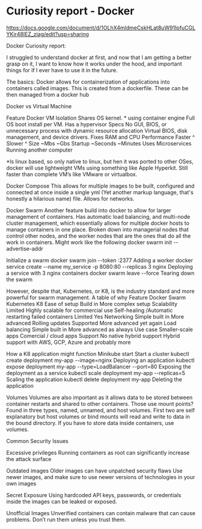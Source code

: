 # Curiosity report - Docker
https://docs.google.com/document/d/1OLhX4mldmeCskHLat8uW91IpfuCGLYKir48lEZ_ziag/edit?usp=sharing

Docker Curiosity report:

I struggled to understand docker at first, and now that I am getting a better grasp on it, I want to know how it works under the hood, and important things for if I ever have to use it in the future. 

The basics:
Docker allows for containerization of applications into containers called images. This is created from a dockerfile. These can be then managed from a docker hub

Docker vs Virtual Machine

Feature
Docker
VM
Isolation
Shares OS kernel. * using container engine
Full OS boot install per VM. Has a hypervisor
Specs
No GUI, BIOS, or unnecessary process with dynamic resource allocation
Virtual BIOS, disk management, and device drivers. Fixes RAM and CPU
Performance
Faster ^
Slower ^
Size
~Mbs
~Gbs
Startup 
~Seconds
~Minutes 
Uses
Microservices
Running another computer


*Is linux based, so only native to linux, but hen it was ported to other OSes, docker will use lightweight VMs using something like Apple Hyperkit. Still faster than complete VM’s like VMware or virtualbox. 


Docker Compose
This allows for multiple images to be built, configured and connected at once inside a single yml (Yet another markup language, that's honestly a hilarious name) file. Allows for networks. 

Docker Swarm
Another feature build into docker to allow for larger management of containers. Has automatic load balancing, and multi-node cluster management, which essentially allows for multiple docker hosts to manage containers in one place.
Broken down into managerial nodes that control other nodes, and the worker nodes that are the ones that do all the work in containers.
Might work like the following 
docker swarm init --advertise-addr <MANAGER-IP>

Initialize a swarm
docker swarm join --token <TOKEN> <MANAGER-IP>:2377
Adding a worker
docker service create --name my_service -p 8080:80 --replicas 3 nginx
Deploying a service with 3 nginx containers
docker swarm leave --force
Tearing down the swarm

However, despite that, Kubernetes, or K8, is the industry standard and more powerful for swarm management. A table of why
Feature
Docker Swarm
Kubernetes K8
Ease of setup
Build in
More complex setup
Scalability
Limited
Highly scalable for commercial use
Self-healing /Automatic restarting failed containers
Limited
Yes
Networking
Simple built in
More advanced
Rolling updates
Supported
More advanced yet again
Load balancing
Simple built in
More advanced as always
Use case
Smaller-scale apps
Comercial / cloud apps
Support
No native hybrid support
Hybrid support with AWS, GCP, Azure and probably more


How a K8 application might function
Minikube start 
Start a cluster
kubectl create deployment my-app --image=nginx
Deploying an application
kubectl expose deployment my-app --type=LoadBalancer --port=80
Exposing the deployment as a service
kubectl scale deployment my-app --replicas=5
Scaling the application
kubectl delete deployment my-app
Deleting the application

Volumes
Volumes are also important as it allows data to be stored between container restarts and shared to other containers. Those use mount points? Found in three types, named, unnamed, and host volumes. First two are self explanatory but host volumes or bind mounts will read and write to data in the bound directory. If you have to store data inside containers, use volumes. 

Common Security Issues

Excessive privileges
Running containers as root can significantly increase the attack surface

Outdated images
Older images can have unpatched security flaws
Use newer images, and make sure to use newer versions of technologies in your own images

Secret Exposure
Using hardcoded API keys, passwords, or credentials inside the images can be leaked or exposed.

Unofficial Images
Unverified containers can contain malware that can cause problems. Don’t run them unless you trust them.
